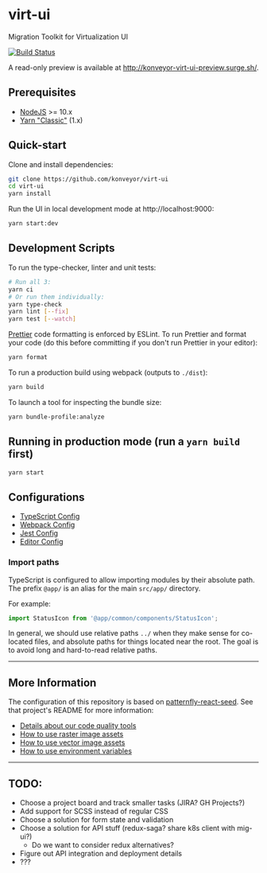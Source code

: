 # virt-ui

Migration Toolkit for Virtualization UI

[![Build Status](https://travis-ci.com/konveyor/virt-ui.svg?branch=master)](https://travis-ci.com/konveyor/virt-ui)

A read-only preview is available at http://konveyor-virt-ui-preview.surge.sh/.

## Prerequisites

- [NodeJS](https://nodejs.org/en/) >= 10.x
- [Yarn "Classic"](https://classic.yarnpkg.com/lang/en/) (1.x)

## Quick-start

Clone and install dependencies:

```bash
git clone https://github.com/konveyor/virt-ui
cd virt-ui
yarn install
```

Run the UI in local development mode at http://localhost:9000:

```sh
yarn start:dev
```

## Development Scripts

To run the type-checker, linter and unit tests:

```sh
# Run all 3:
yarn ci
# Or run them individually:
yarn type-check
yarn lint [--fix]
yarn test [--watch]
```

[Prettier](https://prettier.io/) code formatting is enforced by ESLint. To run Prettier and format your code (do this before committing if you don't run Prettier in your editor):

```sh
yarn format
```

To run a production build using webpack (outputs to `./dist`):

```sh
yarn build
```

To launch a tool for inspecting the bundle size:

```sh
yarn bundle-profile:analyze
```

## Running in production mode (run a `yarn build` first)

```sh
yarn start
```

## Configurations

- [TypeScript Config](./tsconfig.json)
- [Webpack Config](./webpack.common.js)
- [Jest Config](./jest.config.js)
- [Editor Config](./.editorconfig)

### Import paths

TypeScript is configured to allow importing modules by their absolute path. The prefix `@app/` is an alias for the main `src/app/` directory.

For example:

```ts
import StatusIcon from '@app/common/components/StatusIcon';
```

In general, we should use relative paths `../` when they make sense for co-located files, and absolute paths for things located near the root. The goal is to avoid long and hard-to-read relative paths.

---

## More Information

The configuration of this repository is based on [patternfly-react-seed](https://github.com/patternfly/patternfly-react-seed/). See that project's README for more information:

- [Details about our code quality tools](https://github.com/patternfly/patternfly-react-seed#code-quality-tools)
- [How to use raster image assets](https://github.com/patternfly/patternfly-react-seed#raster-image-support)
- [How to use vector image assets](https://github.com/patternfly/patternfly-react-seed#vector-image-support)
- [How to use environment variables](https://github.com/patternfly/patternfly-react-seed#multi-environment-configuration)

---

## TODO:

- Choose a project board and track smaller tasks (JIRA? GH Projects?)
- Add support for SCSS instead of regular CSS
- Choose a solution for form state and validation
- Choose a solution for API stuff (redux-saga? share k8s client with mig-ui?)
  - Do we want to consider redux alternatives?
- Figure out API integration and deployment details
- ???

